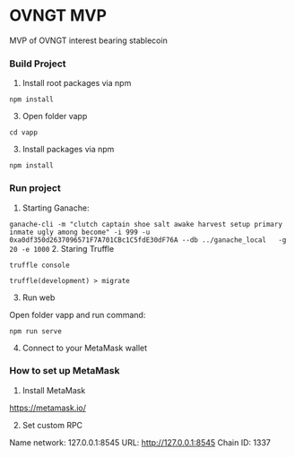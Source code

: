 # OVNGT MVP

MVP of OVNGT interest bearing stablecoin



### Build Project

1. Install root packages via npm

`npm install`

3. Open folder vapp

`cd vapp`

3. Install packages via npm

`npm install`


### Run project


1. Starting Ganache:

`
ganache-cli -m "clutch captain shoe salt awake harvest setup primary inmate ugly among become" -i 999 -u 0xa0df350d2637096571F7A701CBc1C5fdE30dF76A --db ../ganache_local   -g 20 -e 1000
`
2. Staring Truffle

`truffle console `

`truffle(development) > migrate`


3. Run web 

Open folder vapp and run command:

`npm run serve`


4. Connect to your MetaMask wallet

### How to set up  MetaMask 

1. Install MetaMask 

https://metamask.io/


2. Set custom RPC

Name network: 127.0.0.1:8545
URL: http://127.0.0.1:8545
Chain ID: 1337
